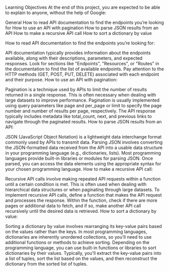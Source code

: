 Learning Objectives
At the end of this project, you are expected to be able to explain to anyone, without the help of Google:

General
How to read API documentation to find the endpoints you’re looking for
How to use an API with pagination
How to parse JSON results from an API
How to make a recursive API call
How to sort a dictionary by value

How to read API documentation to find the endpoints you’re looking for:

API documentation typically provides information about the endpoints available, along with their descriptions, parameters, and expected responses. Look for sections like "Endpoints", "Resources", or "Routes" in the documentation to find the list of available endpoints. Pay attention to the HTTP methods (GET, POST, PUT, DELETE) associated with each endpoint and their purpose.
How to use an API with pagination:

Pagination is a technique used by APIs to limit the number of results returned in a single response. This is often necessary when dealing with large datasets to improve performance. Pagination is usually implemented using query parameters like page and per_page or limit to specify the page number and number of results per page, respectively. The API response typically includes metadata like total_count, next, and previous links to navigate through the paginated results.
How to parse JSON results from an API:

JSON (JavaScript Object Notation) is a lightweight data interchange format commonly used by APIs to transmit data. Parsing JSON involves converting the JSON-formatted data received from the API into a usable data structure in your programming language (e.g., dictionaries, lists). Most programming languages provide built-in libraries or modules for parsing JSON. Once parsed, you can access the data elements using the appropriate syntax for your chosen programming language.
How to make a recursive API call:

Recursive API calls involve making repeated API requests within a function until a certain condition is met. This is often used when dealing with hierarchical data structures or when paginating through large datasets. To implement recursive API calls, define a function that makes the API request and processes the response. Within the function, check if there are more pages or additional data to fetch, and if so, make another API call recursively until the desired data is retrieved.
How to sort a dictionary by value:

Sorting a dictionary by value involves rearranging its key-value pairs based on the values rather than the keys. In most programming languages, dictionaries are inherently unordered collections, so you'll need to use additional functions or methods to achieve sorting. Depending on the programming language, you can use built-in functions or libraries to sort dictionaries by their values. Typically, you'll extract the key-value pairs into a list of tuples, sort the list based on the values, and then reconstruct the dictionary from the sorted list of tuples.





